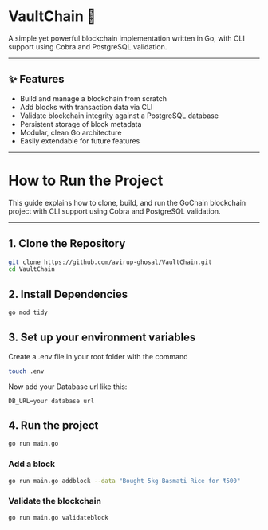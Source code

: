 # VaultChain 🚀
A simple yet powerful blockchain implementation written in Go, with CLI support using Cobra and PostgreSQL validation.

---

## ✨ Features

- Build and manage a blockchain from scratch
- Add blocks with transaction data via CLI
- Validate blockchain integrity against a PostgreSQL database
- Persistent storage of block metadata
- Modular, clean Go architecture
- Easily extendable for future features

---

# How to Run the Project

This guide explains how to clone, build, and run the GoChain blockchain project with CLI support using Cobra and PostgreSQL validation.

---

## 1. Clone the Repository

```bash
git clone https://github.com/avirup-ghosal/VaultChain.git
cd VaultChain
```
## 2. Install Dependencies
```bash
go mod tidy
```
## 3. Set up your environment variables
Create a .env file in your root folder with the command
```bash
touch .env
```
Now add your Database url like this:
```text
DB_URL=your database url
```
## 4. Run the project
```bash
go run main.go
```
### Add a block
```bash
go run main.go addblock --data "Bought 5kg Basmati Rice for ₹500"
```
### Validate the blockchain
```bash
go run main.go validateblock
```
